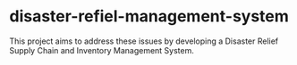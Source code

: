 # disaster-refiel-management-system
This project aims to address these issues by developing a Disaster Relief Supply Chain and Inventory Management System.

